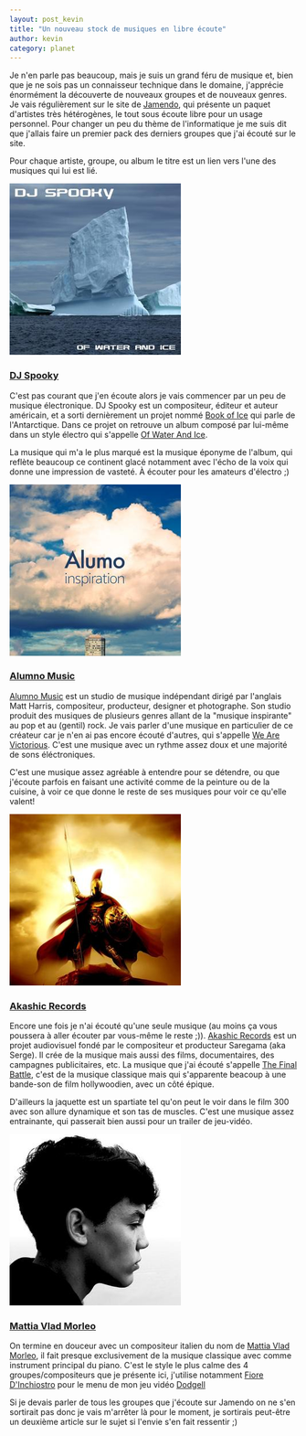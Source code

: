 ```yaml
---
layout: post_kevin
title: "Un nouveau stock de musiques en libre écoute"
author: kevin
category: planet
---
```


Je n'en parle pas beaucoup, mais je suis un grand féru de musique et, bien que je ne sois pas un connaisseur technique dans le domaine, j'apprécie énormément la découverte de nouveaux groupes et de nouveaux genres. Je vais régulièrement sur le site de [Jamendo](https://jamendo.com), qui présente un paquet d'artistes très hétérogènes, le tout sous écoute libre pour un usage personnel. Pour changer un peu du thème de l'informatique je me suis dit que j'allais faire un premier pack des derniers groupes que j'ai écouté sur le site.

<!--break-->

Pour chaque artiste, groupe, ou album le titre est un lien vers l'une des musiques qui lui est lié.

<span class="leftImg">![DJ Spooky](/images/djspooky.jpg)</span>

### [DJ Spooky](http://ilphrin.com/kevin/projects/dodgell.html)

C'est pas courant que j'en écoute alors je vais commencer par un peu de musique électronique. DJ Spooky est un compositeur, éditeur et auteur américain, et a sorti dernièrement un projet nommé [Book of Ice](http://djspooky.com/antarctica/) qui parle de l'Antarctique. Dans ce projet on retrouve un album composé par lui-même dans un style électro qui s'appelle [Of Water And Ice](https://www.jamendo.com/album/122759/of-water-and-ice).

La musique qui m'a le plus marqué est la musique éponyme de l'album, qui reflète beaucoup ce continent glacé notamment avec l'écho de la voix qui donne une impression de vasteté. À écouter pour les amateurs d'électro ;)

<span class="rightImg">![Alumno](/images/alumno.jpg)</span>

### [Alumno Music](https://www.jamendo.com/track/1284466/we-are-victorious)

[Alumno Music](https://www.alumomusic.com/) est un studio de musique indépendant dirigé par l'anglais Matt Harris, compositeur, producteur, designer et photographe. Son studio produit des musiques de plusieurs genres allant de la "musique inspirante" au pop et au (gentil) rock. Je vais parler d'une musique en particulier de ce créateur car je n'en ai pas encore écouté d'autres, qui s'appelle [We Are Victorious](https://www.jamendo.com/track/1284466/we-are-victorious). C'est une musique avec un rythme assez doux et une majorité de sons éléctroniques.

C'est une musique assez agréable à entendre pour se détendre, ou que j'écoute parfois en faisant une activité comme de la peinture ou de la cuisine, à voir ce que donne le reste de ses musiques pour voir ce qu'elle valent!

<span class="leftImg">![Akashic Records](/images/akashicRecords.jpg)</span>

### [Akashic Records](https://www.jamendo.com/track/1158368/the-final-battle-no-vox)

Encore une fois je n'ai écouté qu'une seule musique (au moins ça vous poussera à aller écouter par vous-même le reste ;)). [Akashic Records](http://saregama-music.blogspot.fr/) est un projet audiovisuel fondé par le compositeur et producteur Saregama (aka Serge). Il crée de la musique mais aussi des films, documentaires, des campagnes publicitaires, etc. La musique que j'ai écouté s'appelle [The Final Battle](https://www.jamendo.com/track/1158368/the-final-battle-no-vox), c'est de la musique classique mais qui s'apparente beacoup à une bande-son de film hollywoodien, avec un côté épique.

D'ailleurs la jaquette est un spartiate tel qu'on peut le voir dans le film 300 avec son allure dynamique et son tas de muscles. C'est une musique assez entrainante, qui passerait bien aussi pour un trailer de jeu-vidéo.

<span class="rightImg">![Mattia Vlad Morleo](/images/mattiaVladMorleo.jpg)</span>

### [Mattia Vlad Morleo](https://www.jamendo.com/track/1305561/fiore-d-inchiostro)

On termine en douceur avec un compositeur italien du nom de [Mattia Vlad Morleo](http://nuke.morleoeditore.com/), il fait presque exclusivement de la musique classique avec comme instrument principal du piano. C'est le style le plus calme des 4 groupes/compositeurs que je présente ici, j'utilise notamment [Fiore D'Inchiostro](https://www.jamendo.com/track/1305561/fiore-d-inchiostro) pour le menu de mon jeu vidéo [Dodgell](http://ilphrin.com/kevin/projects/dodgell.html)

Si je devais parler de tous les groupes que j'écoute sur Jamendo on ne s'en sortirait pas donc je vais m'arrêter là pour le moment, je sortirais peut-être un deuxième article sur le sujet si l'envie s'en fait ressentir ;)
